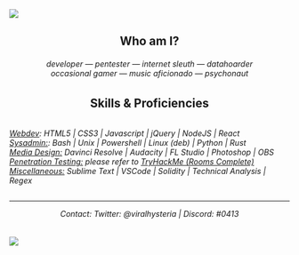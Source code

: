 <img src="https://tikolu.net/i/dfqcb">
<section align="center">
<h2>Who am I?</h2>
<h6>
developer ― pentester ― internet sleuth ― datahoarder<br>
occasional gamer ― music aficionado ― psychonaut<br>
</h6>
<h2>Skills & Proficiencies</h2>
<h6>
<p style="display: inline-block; text-align: left">
<u>Webdev</u>: HTML5 | CSS3 | Javascript | jQuery | NodeJS | React<br>
<u>Sysadmin:</u>: Bash | Unix | Powershell | Linux (deb) | Python | Rust<br>
<u>Media Design:</u> Davinci Resolve | Audacity | FL Studio | Photoshop | OBS<br>
<u>Penetration Testing:</u> please refer to <a href="https://tryhackme.com/p/
pibacco">TryHackMe (Rooms Complete)</a><br>
<u>Miscellaneous:</u> Sublime Text | VSCode | Solidity | Technical Analysis | Regex<br>
</p>
<hr style="height:1px">
Contact: Twitter: @viralhysteria | Discord: #0413
</h6>
</section>
<img src="https://tikolu.net/i/dkzsd">
